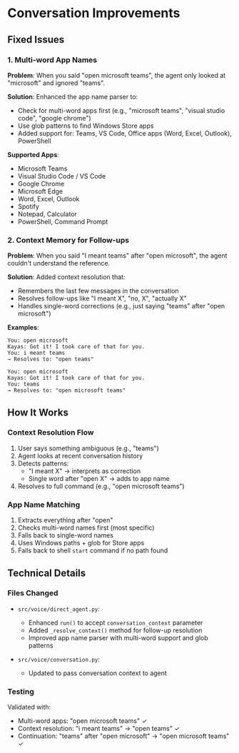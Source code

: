 # Conversation Improvements

## Fixed Issues

### 1. Multi-word App Names
**Problem**: When you said "open microsoft teams", the agent only looked at "microsoft" and ignored "teams".

**Solution**: Enhanced the app name parser to:
- Check for multi-word apps first (e.g., "microsoft teams", "visual studio code", "google chrome")
- Use glob patterns to find Windows Store apps
- Added support for: Teams, VS Code, Office apps (Word, Excel, Outlook), PowerShell

**Supported Apps**:
- Microsoft Teams
- Visual Studio Code / VS Code
- Google Chrome
- Microsoft Edge
- Word, Excel, Outlook
- Spotify
- Notepad, Calculator
- PowerShell, Command Prompt

### 2. Context Memory for Follow-ups
**Problem**: When you said "I meant teams" after "open microsoft", the agent couldn't understand the reference.

**Solution**: Added context resolution that:
- Remembers the last few messages in the conversation
- Resolves follow-ups like "I meant X", "no, X", "actually X"
- Handles single-word corrections (e.g., just saying "teams" after "open microsoft")

**Examples**:
```
You: open microsoft
Kayas: Got it! I took care of that for you.
You: i meant teams
→ Resolves to: "open teams"

You: open microsoft
Kayas: Got it! I took care of that for you.
You: teams
→ Resolves to: "open microsoft teams"
```

## How It Works

### Context Resolution Flow
1. User says something ambiguous (e.g., "teams")
2. Agent looks at recent conversation history
3. Detects patterns:
   - "I meant X" → interprets as correction
   - Single word after "open X" → adds to app name
4. Resolves to full command (e.g., "open microsoft teams")

### App Name Matching
1. Extracts everything after "open"
2. Checks multi-word names first (most specific)
3. Falls back to single-word names
4. Uses Windows paths + glob for Store apps
5. Falls back to shell `start` command if no path found

## Technical Details

### Files Changed
- `src/voice/direct_agent.py`:
  - Enhanced `run()` to accept `conversation_context` parameter
  - Added `_resolve_context()` method for follow-up resolution
  - Improved app name parser with multi-word support and glob patterns
  
- `src/voice/conversation.py`:
  - Updated to pass conversation context to agent

### Testing
Validated with:
- Multi-word apps: "open microsoft teams" ✓
- Context resolution: "i meant teams" → "open teams" ✓
- Continuation: "teams" after "open microsoft" → "open microsoft teams" ✓
